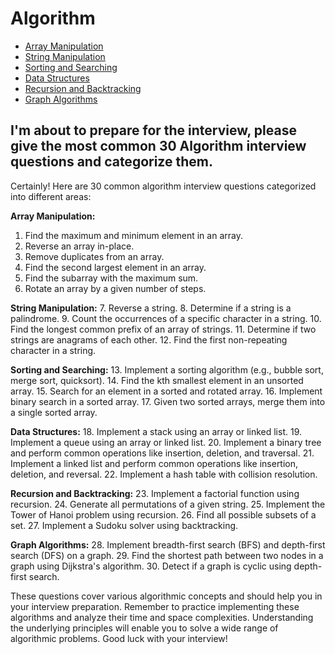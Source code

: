 # Algorithm

- [Array Manipulation](array.md)
- [String Manipulation](string.md)
- [Sorting and Searching](sorting.md)
- [Data Structures](structure.md)
- [Recursion and Backtracking](recursion.md)
- [Graph Algorithms](graph.md)

## I'm about to prepare for the interview, please give the most common 30 Algorithm interview questions and categorize them.
Certainly! Here are 30 common algorithm interview questions categorized into different areas:

**Array Manipulation:**
1. Find the maximum and minimum element in an array.
2. Reverse an array in-place.
3. Remove duplicates from an array.
4. Find the second largest element in an array.
5. Find the subarray with the maximum sum.
6. Rotate an array by a given number of steps.

**String Manipulation:**
7. Reverse a string.
8. Determine if a string is a palindrome.
9. Count the occurrences of a specific character in a string.
10. Find the longest common prefix of an array of strings.
11. Determine if two strings are anagrams of each other.
12. Find the first non-repeating character in a string.

**Sorting and Searching:**
13. Implement a sorting algorithm (e.g., bubble sort, merge sort, quicksort).
14. Find the kth smallest element in an unsorted array.
15. Search for an element in a sorted and rotated array.
16. Implement binary search in a sorted array.
17. Given two sorted arrays, merge them into a single sorted array.

**Data Structures:**
18. Implement a stack using an array or linked list.
19. Implement a queue using an array or linked list.
20. Implement a binary tree and perform common operations like insertion, deletion, and traversal.
21. Implement a linked list and perform common operations like insertion, deletion, and reversal.
22. Implement a hash table with collision resolution.

**Recursion and Backtracking:**
23. Implement a factorial function using recursion.
24. Generate all permutations of a given string.
25. Implement the Tower of Hanoi problem using recursion.
26. Find all possible subsets of a set.
27. Implement a Sudoku solver using backtracking.

**Graph Algorithms:**
28. Implement breadth-first search (BFS) and depth-first search (DFS) on a graph.
29. Find the shortest path between two nodes in a graph using Dijkstra's algorithm.
30. Detect if a graph is cyclic using depth-first search.

These questions cover various algorithmic concepts and should help you in your interview preparation. Remember to practice implementing these algorithms and analyze their time and space complexities. Understanding the underlying principles will enable you to solve a wide range of algorithmic problems. Good luck with your interview!